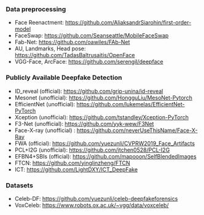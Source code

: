 ### Data preprocessing
* Face Reenactment: https://github.com/AliaksandrSiarohin/first-order-model
* FaceSwap: https://github.com/Seanseattle/MobileFaceSwap
* Fab-Net: https://github.com/oawiles/FAb-Net
* AU, Landmarks, Head pose: https://github.com/TadasBaltrusaitis/OpenFace
* VGG-Face, ArcFace: https://github.com/serengil/deepface
### Publicly Available Deepfake Detection
* ID_reveal (official): https://github.com/grip-unina/id-reveal
* Mesonet (unofficial): https://github.com/HongguLiu/MesoNet-Pytorch
* EfficientNet (unofficial): https://github.com/lukemelas/EfficientNet-PyTorch
* Xception (unofficial): https://github.com/tstandley/Xception-PyTorch
* F3-Net (unofficial): https://github.com/yyk-wew/F3Net
* Face-X-ray (unofficial) : https://github.com/neverUseThisName/Face-X-Ray
* FWA (official): https://github.com/yuezunli/CVPRW2019_Face_Artifacts
* PCL+I2G (unofficial): https://github.com/jtchen0528/PCL-I2G
* EFBN4+SBIs (official): https://github.com/mapooon/SelfBlendedImages
* FTCN: https://github.com/yinglinzheng/FTCN
* ICT: https://github.com/LightDXY/ICT_DeepFake
### Datasets
* Celeb-DF: https://github.com/yuezunli/celeb-deepfakeforensics
* VoxCeleb: https://www.robots.ox.ac.uk/~vgg/data/voxceleb/